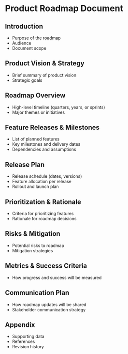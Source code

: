 # Product Roadmap Document

## Introduction
- Purpose of the roadmap
- Audience
- Document scope

## Product Vision & Strategy
- Brief summary of product vision
- Strategic goals

## Roadmap Overview
- High-level timeline (quarters, years, or sprints)
- Major themes or initiatives

## Feature Releases & Milestones
- List of planned features
- Key milestones and delivery dates
- Dependencies and assumptions

## Release Plan
- Release schedule (dates, versions)
- Feature allocation per release
- Rollout and launch plan

## Prioritization & Rationale
- Criteria for prioritizing features
- Rationale for roadmap decisions

## Risks & Mitigation
- Potential risks to roadmap
- Mitigation strategies

## Metrics & Success Criteria
- How progress and success will be measured

## Communication Plan
- How roadmap updates will be shared
- Stakeholder communication strategy

## Appendix
- Supporting data
- References
- Revision history
